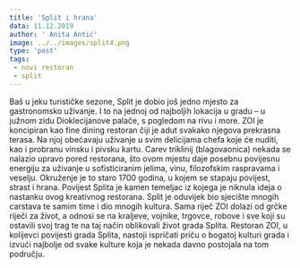 ```yaml
---
title: 'Split i hrana'
data: 11.12.2019
author: ' Anita Antić'
image: ../../images/split4.png
type: 'post'
tags:
 - novi restoran
 - split
---
```

Baš u jeku turističke sezone, Split je dobio još jedno mjesto za gastronomsko uživanje. I to na jednoj od najboljih lokacija u gradu – u južnom zidu Dioklecijanove palače, s pogledom na rivu i more. ZOI je koncipiran kao fine dining restoran čiji je adut svakako njegova prekrasna terasa. Na njoj obećavaju uživanje u svim delicijama chefa koje će nuditi, kao i probranu vinsku i pivsku kartu.
Carev triklinij (blagovaonica) nekada se nalazio upravo pored restorana, što ovom mjestu daje posebnu povijesnu energiju za uživanje u sofisticiranim jelima, vinu, filozofskim raspravama i veselju. Okruženje je to staro 1700 godina, u kojem se stapaju povijest, strast i hrana. Povijest Splita je kamen temeljac iz kojega je niknula ideja o nastanku ovog kreativnog restorana. Split je oduvijek bio sjecište mnogih carstava te samim time i dio mnogih kultura. Sama riječ ZOI dolazi od grčke riječi za život, a odnosi se na kraljeve, vojnike, trgovce, robove i sve koji su ostavili svoj trag te na taj način oblikovali život grada Splita. Restoran ZOI, u kolijevci povijesti grada Splita, nastoji ispričati priču o bogatoj kulturi grada i izvući najbolje od svake kulture koja je nekada davno postojala na tom području.